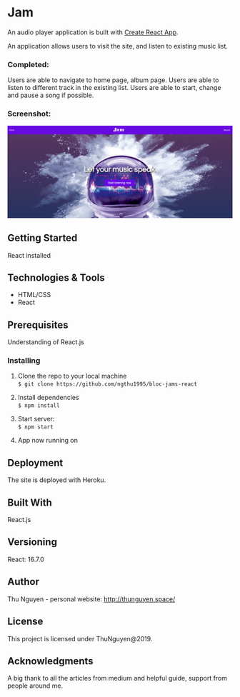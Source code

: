 # Jam

An audio player application is built with [Create React App](https://github.com/facebook/create-react-app).

An application allows users to visit the site, and listen to existing music list.

### Completed:

Users are able to navigate to home page, album page.
Users are able to listen to different track in the existing list.
Users are able to start, change and pause a song if possible.

### Screenshot:

![Main site](/public/assets/images/jam.png "Screenshot of the application")

## Getting Started

React installed

## Technologies & Tools

- HTML/CSS
- React

## Prerequisites

Understanding of React.js

### Installing

1. Clone the repo to your local machine \
   `$ git clone https://github.com/ngthu1995/bloc-jams-react`

2. Install dependencies \
   `$ npm install`

3. Start server: \
   `$ npm start`

4. App now running on

## Deployment

The site is deployed with Heroku.

## Built With

React.js

## Versioning

React: 16.7.0

## Author

Thu Nguyen - personal website: http://thunguyen.space/

## License

This project is licensed under ThuNguyen@2019.

## Acknowledgments

A big thank to all the articles from medium and helpful guide, support from people around me.
